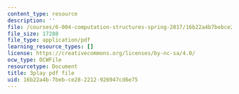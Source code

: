 ```yaml
---
content_type: resource
description: ''
file: /courses/6-004-computation-structures-spring-2017/16b22a4b7bebce282212926947cd6e75_-Zg3fxOmjVs.pdf
file_size: 17288
file_type: application/pdf
learning_resource_types: []
license: https://creativecommons.org/licenses/by-nc-sa/4.0/
ocw_type: OCWFile
resourcetype: Document
title: 3play pdf file
uid: 16b22a4b-7beb-ce28-2212-926947cd6e75
---
```

